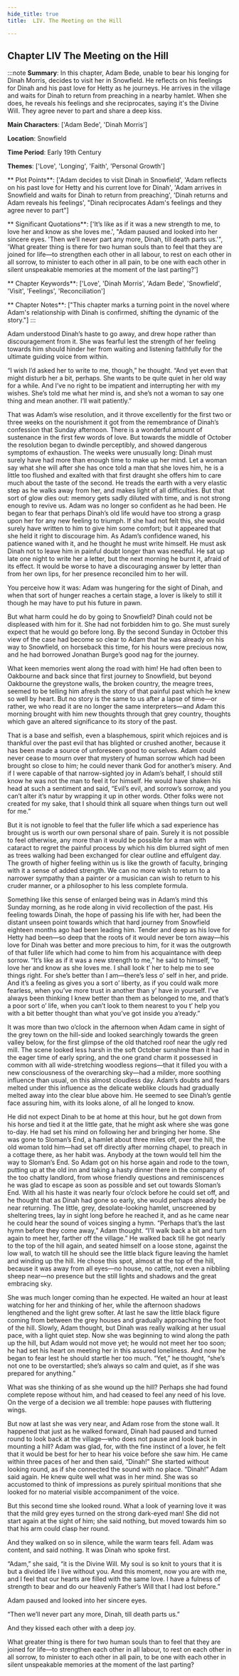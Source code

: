 ```yaml
---
hide_title: true
title:  LIV. The Meeting on the Hill 

---
```

## Chapter LIV The Meeting on the Hill 

:::note
**Summary**:
In this chapter, Adam Bede, unable to bear his longing for Dinah Morris, decides to visit her in Snowfield. He reflects on his feelings for Dinah and his past love for Hetty as he journeys. He arrives in the village and waits for Dinah to return from preaching in a nearby hamlet. When she does, he reveals his feelings and she reciprocates, saying it's the Divine Will. They agree never to part and share a deep kiss.

**Main Characters**:
['Adam Bede', 'Dinah Morris']

**Location**:
Snowfield

**Time Period**:
Early 19th Century

**Themes**:
['Love', 'Longing', 'Faith', 'Personal Growth']

** Plot Points**:
['Adam decides to visit Dinah in Snowfield', 'Adam reflects on his past love for Hetty and his current love for Dinah', 'Adam arrives in Snowfield and waits for Dinah to return from preaching', 'Dinah returns and Adam reveals his feelings', "Dinah reciprocates Adam's feelings and they agree never to part"]

** Significant Quotations**:
['It’s like as if it was a new strength to me, to love her and know as she loves me.', "Adam paused and looked into her sincere eyes. 'Then we’ll never part any more, Dinah, till death parts us.'", 'What greater thing is there for two human souls than to feel that they are joined for life—to strengthen each other in all labour, to rest on each other in all sorrow, to minister to each other in all pain, to be one with each other in silent unspeakable memories at the moment of the last parting?']

** Chapter Keywords**:
['Love', 'Dinah Morris', 'Adam Bede', 'Snowfield', 'Visit', 'Feelings', 'Reconciliation']

** Chapter Notes**:
["This chapter marks a turning point in the novel where Adam's relationship with Dinah is confirmed, shifting the dynamic of the story."]
:::


  Adam understood Dinah’s haste to go away, and drew hope rather than discouragement from it. She was fearful lest the strength of her feeling towards him should hinder her from waiting and listening faithfully for the ultimate guiding voice from within. 

  “I wish I’d asked her to write to me, though,” he thought. “And yet even that might disturb her a bit, perhaps. She wants to be quite quiet in her old way for a while. And I’ve no right to be impatient and interrupting her with my wishes. She’s told me what her mind is, and she’s not a woman to say one thing and mean another. I’ll wait patiently.” 

  That was Adam’s wise resolution, and it throve excellently for the first two or three weeks on the nourishment it got from the remembrance of Dinah’s confession that Sunday afternoon. There is a wonderful amount of sustenance in the first few words of love. But towards the middle of October the resolution began to dwindle perceptibly, and showed dangerous symptoms of exhaustion. The weeks were unusually long: Dinah must surely have had more than enough time to make up her mind. Let a woman say what she will after she has once told a man that she loves him, he is a little too flushed and exalted with that first draught she offers him to care much about the taste of the second. He treads the earth with a very elastic step as he walks away from her, and makes light of all difficulties. But that sort of glow dies out: memory gets sadly diluted with time, and is not strong enough to revive us. Adam was no longer so confident as he had been. He began to fear that perhaps Dinah’s old life would have too strong a grasp upon her for any new feeling to triumph. If she had not felt this, she would surely have written to him to give him some comfort; but it appeared that she held it right to discourage him. As Adam’s confidence waned, his patience waned with it, and he thought he must write himself. He must ask Dinah not to leave him in painful doubt longer than was needful. He sat up late one night to write her a letter, but the next morning he burnt it, afraid of its effect. It would be worse to have a discouraging answer by letter than from her own lips, for her presence reconciled him to her will. 

  You perceive how it was: Adam was hungering for the sight of Dinah, and when that sort of hunger reaches a certain stage, a lover is likely to still it though he may have to put his future in pawn. 

  But what harm could he do by going to Snowfield? Dinah could not be displeased with him for it. She had not forbidden him to go. She must surely expect that he would go before long. By the second Sunday in October this view of the case had become so clear to Adam that he was already on his way to Snowfield, on horseback this time, for his hours were precious now, and he had borrowed Jonathan Burge’s good nag for the journey. 

  What keen memories went along the road with him! He had often been to Oakbourne and back since that first journey to Snowfield, but beyond Oakbourne the greystone walls, the broken country, the meagre trees, seemed to be telling him afresh the story of that painful past which he knew so well by heart. But no story is the same to us after a lapse of time—or rather, we who read it are no longer the same interpreters—and Adam this morning brought with him new thoughts through that grey country, thoughts which gave an altered significance to its story of the past. 

  That is a base and selfish, even a blasphemous, spirit which rejoices and is thankful over the past evil that has blighted or crushed another, because it has been made a source of unforeseen good to ourselves. Adam could never cease to mourn over that mystery of human sorrow which had been brought so close to him; he could never thank God for another’s misery. And if I were capable of that narrow-sighted joy in Adam’s behalf, I should still know he was not the man to feel it for himself. He would have shaken his head at such a sentiment and said, “Evil’s evil, and sorrow’s sorrow, and you can’t alter it’s natur by wrapping it up in other words. Other folks were not created for my sake, that I should think all square when things turn out well for me.” 

  But it is not ignoble to feel that the fuller life which a sad experience has brought us is worth our own personal share of pain. Surely it is not possible to feel otherwise, any more than it would be possible for a man with cataract to regret the painful process by which his dim blurred sight of men as trees walking had been exchanged for clear outline and effulgent day. The growth of higher feeling within us is like the growth of faculty, bringing with it a sense of added strength. We can no more wish to return to a narrower sympathy than a painter or a musician can wish to return to his cruder manner, or a philosopher to his less complete formula. 

  Something like this sense of enlarged being was in Adam’s mind this Sunday morning, as he rode along in vivid recollection of the past. His feeling towards Dinah, the hope of passing his life with her, had been the distant unseen point towards which that hard journey from Snowfield eighteen months ago had been leading him. Tender and deep as his love for Hetty had been—so deep that the roots of it would never be torn away—his love for Dinah was better and more precious to him, for it was the outgrowth of that fuller life which had come to him from his acquaintance with deep sorrow. “It’s like as if it was a new strength to me,” he said to himself, “to love her and know as she loves me. I shall look t’ her to help me to see things right. For she’s better than I am—there’s less o’ self in her, and pride. And it’s a feeling as gives you a sort o’ liberty, as if you could walk more fearless, when you’ve more trust in another than y’ have in yourself. I’ve always been thinking I knew better than them as belonged to me, and that’s a poor sort o’ life, when you can’t look to them nearest to you t’ help you with a bit better thought than what you’ve got inside you a’ready.” 

  It was more than two o’clock in the afternoon when Adam came in sight of the grey town on the hill-side and looked searchingly towards the green valley below, for the first glimpse of the old thatched roof near the ugly red mill. The scene looked less harsh in the soft October sunshine than it had in the eager time of early spring, and the one grand charm it possessed in common with all wide-stretching woodless regions—that it filled you with a new consciousness of the overarching sky—had a milder, more soothing influence than usual, on this almost cloudless day. Adam’s doubts and fears melted under this influence as the delicate weblike clouds had gradually melted away into the clear blue above him. He seemed to see Dinah’s gentle face assuring him, with its looks alone, of all he longed to know. 

  He did not expect Dinah to be at home at this hour, but he got down from his horse and tied it at the little gate, that he might ask where she was gone to-day. He had set his mind on following her and bringing her home. She was gone to Sloman’s End, a hamlet about three miles off, over the hill, the old woman told him—had set off directly after morning chapel, to preach in a cottage there, as her habit was. Anybody at the town would tell him the way to Sloman’s End. So Adam got on his horse again and rode to the town, putting up at the old inn and taking a hasty dinner there in the company of the too chatty landlord, from whose friendly questions and reminiscences he was glad to escape as soon as possible and set out towards Sloman’s End. With all his haste it was nearly four o’clock before he could set off, and he thought that as Dinah had gone so early, she would perhaps already be near returning. The little, grey, desolate-looking hamlet, unscreened by sheltering trees, lay in sight long before he reached it, and as he came near he could hear the sound of voices singing a hymn. “Perhaps that’s the last hymn before they come away,” Adam thought. “I’ll walk back a bit and turn again to meet her, farther off the village.” He walked back till he got nearly to the top of the hill again, and seated himself on a loose stone, against the low wall, to watch till he should see the little black figure leaving the hamlet and winding up the hill. He chose this spot, almost at the top of the hill, because it was away from all eyes—no house, no cattle, not even a nibbling sheep near—no presence but the still lights and shadows and the great embracing sky. 

  She was much longer coming than he expected. He waited an hour at least watching for her and thinking of her, while the afternoon shadows lengthened and the light grew softer. At last he saw the little black figure coming from between the grey houses and gradually approaching the foot of the hill. Slowly, Adam thought, but Dinah was really walking at her usual pace, with a light quiet step. Now she was beginning to wind along the path up the hill, but Adam would not move yet; he would not meet her too soon; he had set his heart on meeting her in this assured loneliness. And now he began to fear lest he should startle her too much. “Yet,” he thought, “she’s not one to be overstartled; she’s always so calm and quiet, as if she was prepared for anything.” 

  What was she thinking of as she wound up the hill? Perhaps she had found complete repose without him, and had ceased to feel any need of his love. On the verge of a decision we all tremble: hope pauses with fluttering wings. 

  But now at last she was very near, and Adam rose from the stone wall. It happened that just as he walked forward, Dinah had paused and turned round to look back at the village—who does not pause and look back in mounting a hill? Adam was glad, for, with the fine instinct of a lover, he felt that it would be best for her to hear his voice before she saw him. He came within three paces of her and then said, “Dinah!” She started without looking round, as if she connected the sound with no place. “Dinah!” Adam said again. He knew quite well what was in her mind. She was so accustomed to think of impressions as purely spiritual monitions that she looked for no material visible accompaniment of the voice. 

  But this second time she looked round. What a look of yearning love it was that the mild grey eyes turned on the strong dark-eyed man! She did not start again at the sight of him; she said nothing, but moved towards him so that his arm could clasp her round. 

  And they walked on so in silence, while the warm tears fell. Adam was content, and said nothing. It was Dinah who spoke first. 

  “Adam,” she said, “it is the Divine Will. My soul is so knit to yours that it is but a divided life I live without you. And this moment, now you are with me, and I feel that our hearts are filled with the same love. I have a fulness of strength to bear and do our heavenly Father’s Will that I had lost before.” 

  Adam paused and looked into her sincere eyes. 

  “Then we’ll never part any more, Dinah, till death parts us.” 

  And they kissed each other with a deep joy. 

  What greater thing is there for two human souls than to feel that they are joined for life—to strengthen each other in all labour, to rest on each other in all sorrow, to minister to each other in all pain, to be one with each other in silent unspeakable memories at the moment of the last parting? 

  